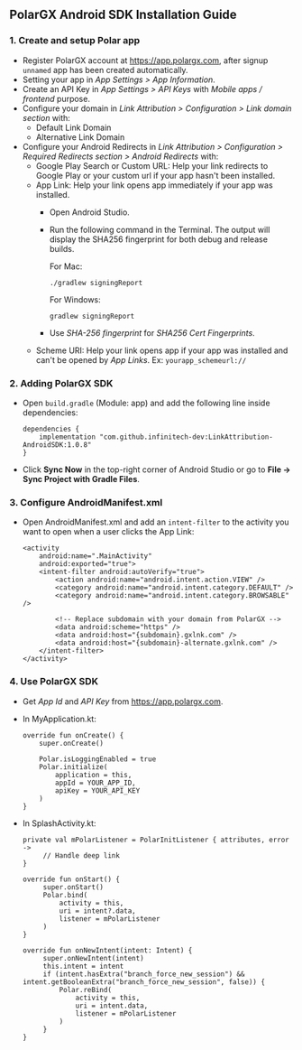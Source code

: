 ## PolarGX Android SDK Installation Guide
### 1. Create and setup Polar app
- Register PolarGX account at https://app.polargx.com, after signup `unnamed` app has been created automatically.
- Setting your app in _App Settings > App Information_.
- Create an API Key in _App Settings > API Keys_ with _Mobile apps / frontend_ purpose.
- Configure your domain in _Link Attribution > Configuration > Link domain section_ with:
  + Default Link Domain
  + Alternative Link Domain
- Configure your Android Redirects in _Link Attribution > Configuration > Required Redirects section > Android Redirects_ with:
  + Google Play Search or Custom URL: Help your link redirects to Google Play or your custom url if your app hasn't been installed.
  + App Link: Help your link opens app immediately if your app was installed.
    - Open Android Studio.
    - Run the following command in the Terminal. The output will display the SHA256 fingerprint for both debug and release builds.

      For Mac:
      ```
      ./gradlew signingReport
      
      ```
      For Windows:
      ```
      gradlew signingReport
      
      ```
    - Use _SHA-256 fingerprint_ for _SHA256 Cert Fingerprints_.
  + Scheme URI: Help your link opens app if your app was installed and can't be opened by _App Links_.
    Ex: `yourapp_schemeurl://`
  
### 2. Adding PolarGX SDK
- Open `build.gradle` (Module: app) and add the following line inside dependencies:

  ```
  dependencies {
      implementation "com.github.infinitech-dev:LinkAttribution-AndroidSDK:1.0.8"
  }
  ```
- Click **Sync Now** in the top-right corner of Android Studio or go to **File → Sync Project with Gradle Files**.
### 3. Configure AndroidManifest.xml
- Open AndroidManifest.xml and add an `intent-filter` to the activity you want to open when a user clicks the App Link:

  ```
  <activity
      android:name=".MainActivity"
      android:exported="true">
      <intent-filter android:autoVerify="true">
          <action android:name="android.intent.action.VIEW" />
          <category android:name="android.intent.category.DEFAULT" />
          <category android:name="android.intent.category.BROWSABLE" />
  
          <!-- Replace subdomain with your domain from PolarGX -->
          <data android:scheme="https" />
          <data android:host="{subdomain}.gxlnk.com" />
          <data android:host="{subdomain}-alternate.gxlnk.com" />
      </intent-filter>
  </activity>
  ```
### 4. Use PolarGX SDK
- Get _App Id_ and _API Key_ from https://app.polargx.com.
- In MyApplication.kt:

  ```
  override fun onCreate() {
      super.onCreate()
  
      Polar.isLoggingEnabled = true
      Polar.initialize(
          application = this,
          appId = YOUR_APP_ID,
          apiKey = YOUR_API_KEY
      )
  }
  ```
- In SplashActivity.kt:

   ```
   private val mPolarListener = PolarInitListener { attributes, error ->
        // Handle deep link
   }

   override fun onStart() {
        super.onStart()
        Polar.bind(
            activity = this,
            uri = intent?.data,
            listener = mPolarListener
        )
   }

   override fun onNewIntent(intent: Intent) {
        super.onNewIntent(intent)
        this.intent = intent
        if (intent.hasExtra("branch_force_new_session") && intent.getBooleanExtra("branch_force_new_session", false)) {
            Polar.reBind(
                activity = this,
                uri = intent.data,
                listener = mPolarListener
            )
        }
   }
   ```
